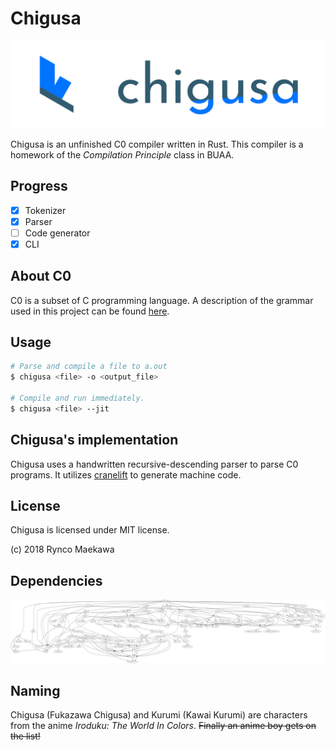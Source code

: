 # Chigusa

![logo](res/img/chigusa_the_c0_compiler.png)

Chigusa is an unfinished C0 compiler written in Rust. This compiler is a homework of the _Compilation Principle_ class in BUAA.

## Progress

- [x] Tokenizer
- [x] Parser
- [ ] Code generator
- [x] CLI

## About C0

C0 is a subset of C programming language. A description of the grammar used in this project can be found [here][c0_grammar_info].

## Usage

```sh
# Parse and compile a file to a.out
$ chigusa <file> -o <output_file>

# Compile and run immediately.
$ chigusa <file> --jit
```

## Chigusa's implementation

Chigusa uses a handwritten recursive-descending parser to parse C0 programs. It utilizes [cranelift][] to generate machine code.

## License

Chigusa is licensed under MIT license.

(c) 2018 Rynco Maekawa

## Dependencies

![](docs/deps.png)

## Naming

Chigusa (Fukazawa Chigusa) and Kurumi (Kawai Kurumi) are characters from the anime _Iroduku: The World In Colors_. ~~Finally an anime boy gets on the list!~~

[c0_grammar_info]: docs/c0_grammar_1.txt
[cranelift]: https://github.com/bytecodealliance/cranelift

